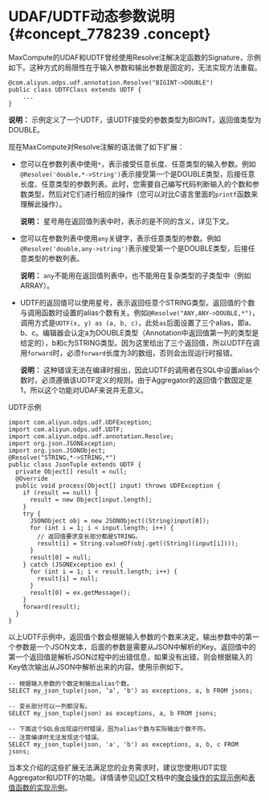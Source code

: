 # UDAF/UDTF动态参数说明 {#concept_778239 .concept}

MaxCompute的UDAF和UDTF曾经使用Resolve注解决定函数的Signature，示例如下。这种方式的局限性在于输入参数和输出参数是固定的，无法实现方法重载。

``` {#codeblock_pd8_wpt_id6}
@com.aliyun.odps.udf.annotation.Resolve("BIGINT->DOUBLE")
public class UDTFClass extends UDTF {
    ...
}
```

**说明：** 示例定义了一个UDTF，该UDTF接受的参数类型为BIGINT，返回值类型为DOUBLE。

现在MaxCompute对Resolve注解的语法做了如下扩展：

-   您可以在参数列表中使用`*`，表示接受任意长度、任意类型的输入参数。例如`@Resolve('double,*->String')`表示接受第一个是DOUBLE类型，后接任意长度、任意类型的参数列表。此时，您需要自己编写代码判断输入的个数和参数类型，然后对它们进行相应的操作（您可以对比C语言里面的`printf`函数来理解此操作）。

    **说明：** 星号用在返回值列表中时，表示的是不同的含义，详见下文。

-   您可以在参数列表中使用`any`关键字，表示任意类型的参数。例如`@Resolve('double,any->string')`表示接受第一个是DOUBLE类型，后接任意类型的参数列表。

    **说明：** `any`不能用在返回值列表中，也不能用在复杂类型的子类型中（例如ARRAY）。

-   UDTF的返回值可以使用星号，表示返回任意个STRING类型。返回值的个数与调用函数时设置的alias个数有关。例如`@Resolve("ANY,ANY->DOUBLE,*")`，调用方式是`UDTF(x, y) as (a, b, c)`，此处`as`后面设置了三个alias，即a、b、c。编辑器会认定a为DOUBLE类型（Annotation中返回值第一列的类型是给定的），b和c为STRING类型。因为这里给出了三个返回值，所以UDTF在调用`forward`时，必须`forward`长度为3的数组，否则会出现运行时报错。

    **说明：** 这种错误无法在编译时报出，因此UDTF的调用者在SQL中设置alias个数时，必须遵循该UDTF定义的规则。由于Aggregator的返回值个数固定是1，所以这个功能对UDAF来说并无意义。


UDTF示例

``` {#codeblock_wxq_gl9_jq5}
import com.aliyun.odps.udf.UDFException;
import com.aliyun.odps.udf.UDTF;
import com.aliyun.odps.udf.annotation.Resolve;
import org.json.JSONException;
import org.json.JSONObject;
@Resolve("STRING,*->STRING,*")
public class JsonTuple extends UDTF {
  private Object[] result = null;
  @Override
  public void process(Object[] input) throws UDFException {
    if (result == null) {
      result = new Object[input.length];
    }
    try {
      JSONObject obj = new JSONObject((String)input[0]);
      for (int i = 1; i < input.length; i++) {
        // 返回值要求变长部分都是STRING。
        result[i] = String.valueOf(obj.get((String)(input[i])));
      }
      result[0] = null;
    } catch (JSONException ex) {
      for (int i = 1; i < result.length; i++) {
        result[i] = null;
      }
      result[0] = ex.getMessage();
    }
    forward(result);
  }
}
```

以上UDTF示例中，返回值个数会根据输入参数的个数来决定。输出参数中的第一个参数是一个JSON文本，后面的参数是需要从JSON中解析的Key。返回值中的第一个返回值是解析JSON过程中的出错信息，如果没有出错，则会根据输入的Key依次输出从JSON中解析出来的内容。使用示例如下。

``` {#codeblock_xyn_v7y_wmm}
-- 根据输入参数的个数定制输出alias个数。
SELECT my_json_tuple(json, ’a‘, 'b') as exceptions, a, b FROM jsons;

-- 变长部分可以一列都没有。
SELECT my_json_tuple(json) as exceptions, a, b FROM jsons;

-- 下面这个SQL会出现运行时错误，因为alias个数与实际输出个数不符。
-- 注意编译时无法发现这个错误。
SELECT my_json_tuple(json, 'a', 'b') as exceptions, a, b, c FROM jsons;
```

当本文介绍的这些扩展无法满足您的业务需求时，建议您使用UDT实现Aggregator和UDTF的功能。详情请参见[UDT](cn.zh-CN/开发/SQL及函数/UDT.md#)文档中的[聚合操作的实现示例](cn.zh-CN/开发/SQL及函数/UDT.md#section_irn_2y9_mty)和[表值函数的实现示例](cn.zh-CN/开发/SQL及函数/UDT.md#section_lmh_m8r_pxj)。


